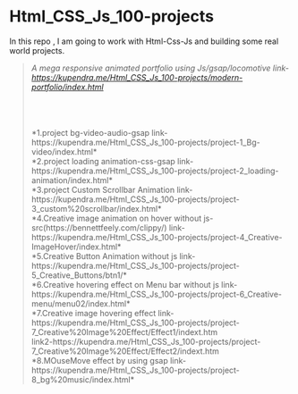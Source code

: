 # Html_CSS_Js_100-projects
In this repo , I am going to work with Html-Css-Js and building some real world projects.

>*A mega responsive animated portfolio using Js/gsap/locomotive link-https://kupendra.me/Html_CSS_Js_100-projects/modern-portfolio/index.html*
>
><br>
><br>
><br>
>*1.project bg-video-audio-gsap link-https://kupendra.me/Html_CSS_Js_100-projects/project-1_Bg-video/index.html* <br>
>*2.project loading animation-css-gsap link-https://kupendra.me/Html_CSS_Js_100-projects/project-2_loading-animation/index.html*  <br>
>*3.project Custom Scrollbar Animation link-https://kupendra.me/Html_CSS_Js_100-projects/project-3_custom%20scrollbar/index.html* <br>
>*4.Creative image animation on hover without js- src(https://bennettfeely.com/clippy/) link-https://kupendra.me/Html_CSS_Js_100-projects/project-4_Creative-ImageHover/index.html* <br>
>*5.Creative Button Animation without js link-https://kupendra.me/Html_CSS_Js_100-projects/project-5_Creative_Buttons/btn1/*<br>
>*6.Creative hovering effect on Menu bar without js link-https://kupendra.me/Html_CSS_Js_100-projects/project-6_Creative-menu/menu02/index.html*<br>
>*7.Creative image hovering effect link-https://kupendra.me/Html_CSS_Js_100-projects/project-7_Creative%20Image%20Effect/Effect1/indext.htm <br>
>link2-https://kupendra.me/Html_CSS_Js_100-projects/project-7_Creative%20Image%20Effect/Effect2/indext.htm<br>
>*8.MOuseMove effect by using gsap link-https://kupendra.me/Html_CSS_Js_100-projects/project-8_bg%20music/index.html*<br>

